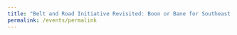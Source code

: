 ```yaml
---
title: "Belt and Road Initiative Revisited: Boon or Bane for Southeast Asia"
permalink: /events/permalink
---
```

